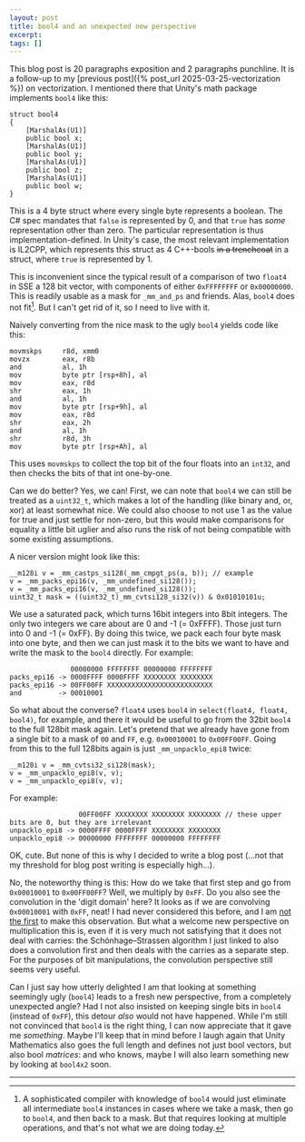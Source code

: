```yaml
---
layout: post
title: bool4 and an unexpected new perspective
excerpt:
tags: []
---
```


This blog post is 20 paragraphs exposition and 2 paragraphs punchline. It is a follow-up to my [previous post]({% post_url 2025-03-25-vectorization %}) on vectorization. I mentioned there that Unity's math package implements `bool4` like this:
```
struct bool4
{
    [MarshalAs(U1)]
    public bool x;
    [MarshalAs(U1)]
    public bool y;
    [MarshalAs(U1)]
    public bool z;
    [MarshalAs(U1)]
    public bool w;
}
```
This is a 4 byte struct where every single byte represents a boolean. The C# spec mandates that `false` is represented by 0, and that `true` has _some_ representation other than zero. The particular representation is thus implementation-defined. In Unity's case, the most relevant implementation is IL2CPP, which represents this struct as 4 C++-bools ~~in a trenchcoat~~ in a struct, where `true` is represented by 1.

This is inconvenient since the typical result of a comparison of two `float4` in SSE a 128 bit vector, with components of either `0xFFFFFFFF` or `0x00000000`. This is readily usable as a mask for `_mm_and_ps` and friends. Alas, `bool4` does not fit[^fusion]. But I can't get rid of it, so I need to live with it.

Naively converting from the nice mask to the ugly `bool4` yields code like this:

```
movmskps     r8d, xmm0
movzx        eax, r8b
and          al, 1h
mov          byte ptr [rsp+8h], al
mov          eax, r8d
shr          eax, 1h
and          al, 1h
mov          byte ptr [rsp+9h], al
mov          eax, r8d
shr          eax, 2h
and          al, 1h
shr          r8d, 3h
mov          byte ptr [rsp+Ah], al
```

This uses `movmskps` to collect the top bit of the four floats into an `int32`, and then checks the bits of that int one-by-one.

Can we do better? Yes, we can! First, we can note that `bool4` we can still be treated as a `uint32_t`, which makes a lot of the handling (like binary and, or, xor) at least somewhat nice. We could also choose to not use 1 as the value for true and just settle for non-zero, but this would make comparisons for equality a little bit uglier and also runs the risk of not being compatible with some existing assumptions.

A nicer version might look like this:
```
__m128i v = _mm_castps_si128(_mm_cmpgt_ps(a, b)); // example
v = _mm_packs_epi16(v, _mm_undefined_si128());
v = _mm_packs_epi16(v, _mm_undefined_si128());
uint32_t mask = ((uint32_t)_mm_cvtsi128_si32(v)) & 0x01010101u;
```
We use a saturated pack, which turns 16bit integers into 8bit integers. The only two integers we care about are 0 and -1 (= 0xFFFF). Those just turn into 0 and -1 (= 0xFF). By doing this twice, we pack each four byte mask into one byte, and then we can just mask it to the bits we want to have and write the mask to the `bool4` directly. For example:
```
               00000000 FFFFFFFF 00000000 FFFFFFFF
packs_epi16 -> 0000FFFF 0000FFFF XXXXXXXX XXXXXXXX
packs_epi16 -> 00FF00FF XXXXXXXXXXXXXXXXXXXXXXXXXX
and         -> 00010001
```

So what about the converse? `float4` uses `bool4` in `select(float4, float4, bool4)`, for example, and there it would be useful to go from the 32bit `bool4` to the full 128bit mask again. Let's pretend that we already have gone from a single bit to a mask of `00` and `FF`, e.g. `0x00010001` to `0x00FF00FF`. Going from this to the full 128bits again is just `_mm_unpacklo_epi8` twice:
```
__m128i v = _mm_cvtsi32_si128(mask);
v = _mm_unpacklo_epi8(v, v);
v = _mm_unpacklo_epi8(v, v);
```

For example:
```
                 00FF00FF XXXXXXXX XXXXXXXX XXXXXXXX // these upper bits are 0, but they are irrelevant
unpacklo_epi8 -> 0000FFFF 0000FFFF XXXXXXXX XXXXXXXX
unpacklo_epi8 -> 00000000 FFFFFFFF 00000000 FFFFFFFF
```

OK, cute. But none of this is why I decided to write a blog post (...not that my threshold for blog post writing is especially high...).

No, the noteworthy thing is this: How do we take that first step and go from `0x00010001` to `0x00FF00FF`? Well, we multiply by `0xFF`. Do you also see the convolution in the 'digit domain' here? It looks as if we are convolving `0x00010001` with `0xFF`, neat! I had never considered this before, and I am [not the first](https://en.wikipedia.org/wiki/Sch%C3%B6nhage%E2%80%93Strassen_algorithm) to make this observation. But what a welcome new perspective on multiplication this is, even if it is very much not satisfying that it does not deal with carries: the Schönhage–Strassen algorithm I just linked to also does a convolution first and then deals with the carries as a separate step. For the purposes of bit manipulations, the convolution perspective still seems very useful.

Can I just say how utterly delighted I am that looking at something seemingly ugly (`bool4`) leads to a fresh new perspective, from a completely unexpected angle? Had I not also insisted on keeping single bits in `bool4` (instead of `0xFF`), this detour _also_ would not have happened. While I'm still not convinced that `bool4` is the right thing, I can now appreciate that it gave me _something_. Maybe I'll keep that in mind before I laugh again that Unity Mathematics also goes the full length and defines not just bool vectors, but also bool _matrices_: and who knows, maybe I will also learn something new by looking at `bool4x2` soon.

---

[^fusion]: A sophisticated compiler with knowledge of `bool4` would just eliminate all intermediate `bool4` instances in cases where we take a mask, then go to `bool4`, and then back to a mask. But that requires looking at multiple operations, and that's not what we are doing today.